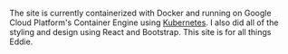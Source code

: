 The site is currently containerized with Docker and running on Google Cloud Platform's 
Container Engine using [Kubernetes](https://kubernetes.io/). I also did all of the 
styling and design using React and Bootstrap. This site is for all things Eddie.